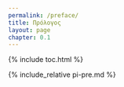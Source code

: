 ```yaml
---
permalink: /preface/
title: Πρόλογος
layout: page
chapter: 0.1
---
```


{% include toc.html %}

{% include_relative pi-pre.md %}

